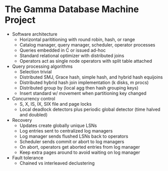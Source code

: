 # The Gamma Database Machine Project
- Software architecture
    - Horizontal parititioning with round robin, hash, or range
    - Catalog manager, query manager, scheduler, operator processes
    - Queries embedded in C or issued ad-hoc
    - Standard relational optimizer with distributed joins
    - Operators act as single node operators with split table attached
- Query processing algorithms
    - Selection trivial
    - Distributed SMJ, Grace hash, simple hash, and hybrid hash equijoins
    - Distributed hybrid hash join implementation (k disks, m procs)
    - Distributed group by (local agg then hash grouping keys)
    - Insert standard w/ movement when partitioning key changed
- Concurrency control
    - S, X, IS, IX, SIX file and page locks
    - Local deadlock detectors plus periodic global detector (time halved
      and doubled)
- Recovery
    - Updates create globally unique LSNs
    - Log entries sent to centralized log managers
    - Log manager sends flushed LSNs back to operators
    - Scheduler sends commit or abort to log managers
    - On abort, operators get aborted entries from log manager
    - Keep extra pages around to avoid waiting on log manager
- Fault tolerance
   - Chained vs interleaved declustering
